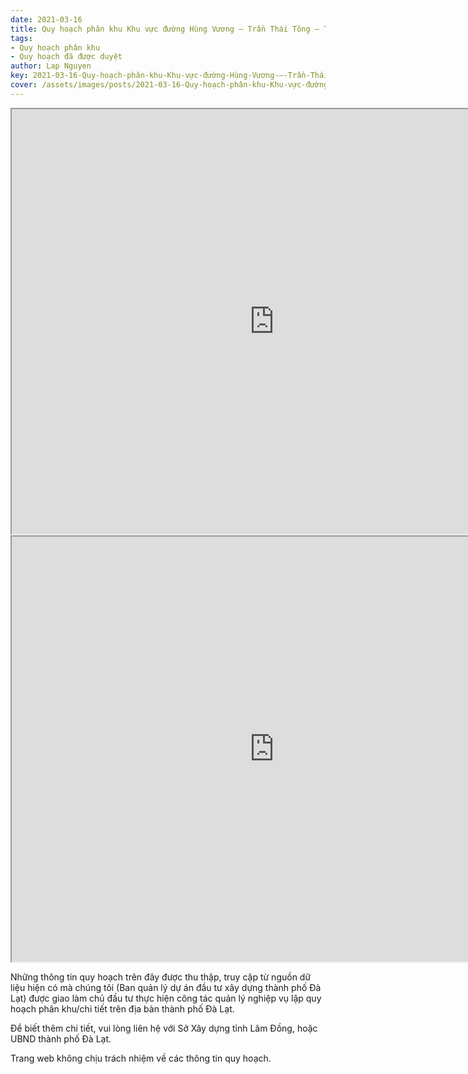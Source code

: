 ```yaml
---
date: 2021-03-16
title: Quy hoạch phân khu Khu vực đường Hùng Vương – Trần Thái Tông – Trần Quang Diệu, khu B2, phường 9,10,11, thành phố Đà Lạt
tags:
- Quy hoạch phân khu
- Quy hoạch đã được duyệt
author: Lap Nguyen
key: 2021-03-16-Quy-hoạch-phân-khu-Khu-vực-đường-Hùng-Vương-–-Trần-Thái-Tông-–-Trần-Quang-Diệu
cover: /assets/images/posts/2021-03-16-Quy-hoạch-phân-khu-Khu-vực-đường-Hùng-Vương-–-Trần-Thái-Tông-–-Trần-Quang-Diệu.png
---
```


<iframe src="https://drive.google.com/file/d/1LSJj5D5ZCI_df79STk9xZ77m9jVYdB8W/preview" width="840" height="680"></iframe>

<iframe src="https://drive.google.com/file/d/16vSb5vKmq6ox_2r9GpKVsRLW4TO4ASkS/preview" width="840" height="680"></iframe>

Những thông tin quy hoạch trên đây được thu thập, truy cập từ nguồn dữ liệu hiện có mà chúng tôi 
(Ban quản lý dự án đầu tư xây dựng thành phố Đà Lạt) được giao làm chủ đầu tư thực hiện công tác quản lý nghiệp vụ 
lập quy hoạch phân khu/chi tiết trên địa bàn thành phố Đà Lạt.

Để biết thêm chi tiết, vui lòng liên hệ với Sở Xây dựng tỉnh Lâm Đồng, hoặc UBND thành phố Đà Lạt.

Trang web không chịu trách nhiệm về các thông tin quy hoạch.
